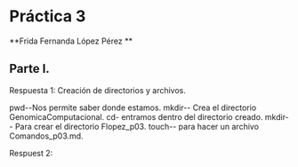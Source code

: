 # Práctica 3 
**Frida Fernanda López Pérez **

## Parte I. 
Respuesta 1: Creación de directorios y archivos.

pwd--Nos permite saber donde estamos.
mkdir-- Crea el directorio GenomicaComputacional.
cd- entramos dentro del directorio creado.
mkdir-- Para crear el directorio Flopez_p03.
touch-- para hacer un archivo Comandos_p03.md.

Respuest 2:
